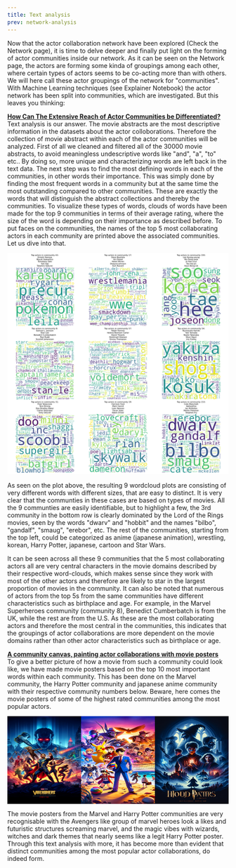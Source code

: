 ```yaml
---
title: Text analysis
prev: network-analysis
---
```


Now that the actor collaboration network have been explored (Check the Network page), it is time to delve deeper and finally put light on the forming of actor communities inside our network. As it can be seen on the Network page, the actors are forming some kinda of groupings among each other, where certain types of actors seems to be co-acting more than with others. We will here call these actor groupings of the network for "communities". With Machine Learning techniques (see Explainer Notebook) the actor network has been split into communities, which are investigated. But this leaves you thinking: 

<u>**How Can The Extensive Reach of Actor Communities be Differentiated?**</u> \
Text analysis is our answer. The movie abstracts are the most descriptive information in the datasets about the actor colloborations. Therefore the collection of movie abstract within each of the actor communities will be analyzed. First of all we cleaned and filtered all of the 30000 movie abstracts, to avoid meaningless undescriptive words like "and", "a", "to" etc.. By doing so, more unique and characterizing words are left back in the text data. The next step was to find the most defining words in each of the communities, in other words their importance. This was simply done by finding the most frequent words in a community but at the same time the most outstanding compared to other communities. These are exactly the words that will distinguish the abstract collections and thereby the communities. To visualize these types of words, clouds of words have been made for the top 9 communities in terms of their average rating, where the size of the word is depending on their importance as described before. To put faces on the communities, the names of the top 5 most collaborating actors in each community are printed above the associated communities. Let us dive into that.

<img src="/images/wordcloud.png">

As seen on the plot above, the resulting 9 wordcloud plots are consisting of very different words with different sizes, that are easy to distinct. It is very clear that the communties in these cases are based on types of movies. 
All the 9 communties are easily identifiable, but to highlight a few, the 3rd community in the bottom row is clearly dominated by the Lord of the Rings movies, seen by the words "dwarv" and "hobbit" and the names "bilbo", "gandalf", "smaug", "erebor", etc. The rest of the communities, starting from the top left, could be categorized as anime (japanese animation), wrestling, korean, Harry Potter, japanese, cartoon and Star Wars.

It can be seen across all these 9 communities that the 5 most collaborating actors all are very central characters in the movie domains described by their respective word-clouds, which makes sense since they work with most of the other actors and therefore are likely to star in the largest proportion of movies in the community. It can also be noted that numerous of actors from the top 5s from the same communities have different characteristics such as birthplace and age. For example, in the Marvel Superheroes community (community 8), Benedict Cumberbatch is from the UK, while the rest are from the U.S. As these are the most collaborating actors and therefore the most central in the communities, this indicates that the groupings of actor collaborations are more dependent on the movie domains rather than other actor characteristics such as birthplace or age.

<u>**A community canvas, painting actor collaborations with movie posters**</u> \
To give a better picture of how a movie from such a community could look like, we have made movie posters based on the top 10 most important words within each community. This has been done on the Marvel community, the Harry Potter community and japanese anime community with their respective community numbers below. Beware, here comes the movie posters of some of the highest rated communities among the most popular actors.

<div style="display: flex;">
    <img src="/images/marvel.png" width="200" height="200">
    <img src="/images/anime_dj.png" width="200" height="200">
    <img src="/images/harry_potter.png" width="200" height="200">
</div>

The movie posters from the Marvel and Harry Potter communities are very recognisable with the Avengers like group of marvel heroes look a likes and futuristic structures screaming marvel, and the magic vibes with wizards, witches and dark themes that nearly seems like a legit Harry Potter poster. Through this text analysis with more, it has become more than evident that distinct communities among the most popular actor collaborations, do indeed form.
